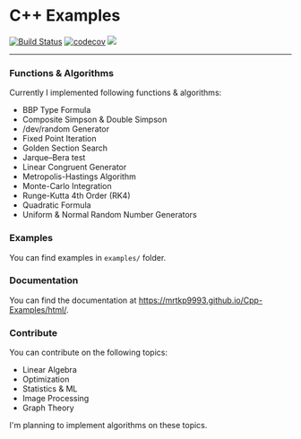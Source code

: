 # C++ Examples
[![Build Status](https://travis-ci.org/mrtkp9993/Cpp-Examples.svg?branch=master)](https://travis-ci.org/mrtkp9993/Cpp-Examples) 
[![codecov](https://codecov.io/gh/mrtkp9993/Cpp-Examples/branch/master/graph/badge.svg)](https://codecov.io/gh/mrtkp9993/Cpp-Examples)
![](https://img.shields.io/github/license/mrtkp9993/Cpp-Examples.svg)
***

### Functions & Algorithms

Currently I implemented following functions & algorithms:

* BBP Type Formula
* Composite Simpson & Double Simpson
* /dev/random Generator
* Fixed Point Iteration
* Golden Section Search
* Jarque–Bera test
* Linear Congruent Generator
* Metropolis-Hastings Algorithm
* Monte-Carlo Integration
* Runge-Kutta 4th Order (RK4)
* Quadratic Formula
* Uniform & Normal Random Number Generators


### Examples

You can find examples in `examples/` folder.

### Documentation

You can find the documentation at https://mrtkp9993.github.io/Cpp-Examples/html/.

### Contribute

You can contribute on the following topics:

* Linear Algebra
* Optimization
* Statistics & ML
* Image Processing
* Graph Theory

I'm planning to implement algorithms on these topics.
